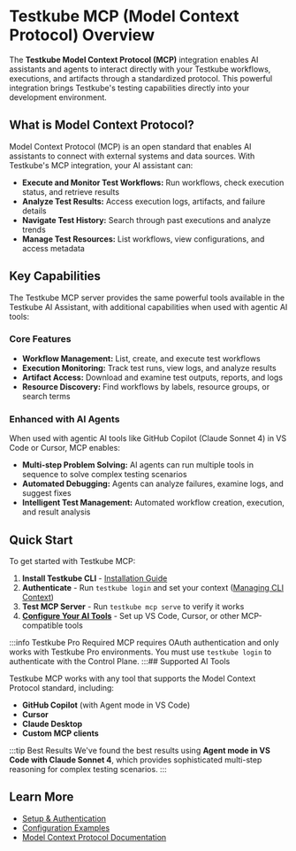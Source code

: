 # Testkube MCP (Model Context Protocol) Overview

The **Testkube Model Context Protocol (MCP)** integration enables AI assistants and agents to interact directly with your Testkube workflows, executions, and artifacts through a standardized protocol. This powerful integration brings Testkube's testing capabilities directly into your development environment.

## What is Model Context Protocol?

Model Context Protocol (MCP) is an open standard that enables AI assistants to connect with external systems and data sources. With Testkube's MCP integration, your AI assistant can:

- **Execute and Monitor Test Workflows:** Run workflows, check execution status, and retrieve results
- **Analyze Test Results:** Access execution logs, artifacts, and failure details
- **Navigate Test History:** Search through past executions and analyze trends
- **Manage Test Resources:** List workflows, view configurations, and access metadata

## Key Capabilities

The Testkube MCP server provides the same powerful tools available in the Testkube AI Assistant, with additional capabilities when used with agentic AI tools:

### Core Features

- **Workflow Management:** List, create, and execute test workflows
- **Execution Monitoring:** Track test runs, view logs, and analyze results
- **Artifact Access:** Download and examine test outputs, reports, and logs
- **Resource Discovery:** Find workflows by labels, resource groups, or search terms

### Enhanced with AI Agents

When used with agentic AI tools like GitHub Copilot (Claude Sonnet 4) in VS Code or Cursor, MCP enables:

- **Multi-step Problem Solving:** AI agents can run multiple tools in sequence to solve complex testing scenarios
- **Automated Debugging:** Agents can analyze failures, examine logs, and suggest fixes
- **Intelligent Test Management:** Automated workflow creation, execution, and result analysis

## Quick Start

To get started with Testkube MCP:

1. **Install Testkube CLI** - [Installation Guide](/cli/testkube)
2. **Authenticate** - Run `testkube login` and set your context ([Managing CLI Context](/testkube-pro/articles/managing-cli-context))
3. **Test MCP Server** - Run `testkube mcp serve` to verify it works
4. **[Configure Your AI Tools](./mcp-configuration)** - Set up VS Code, Cursor, or other MCP-compatible tools

:::info Testkube Pro Required
MCP requires OAuth authentication and only works with Testkube Pro environments. You must use `testkube login` to authenticate with the Control Plane.
:::## Supported AI Tools

Testkube MCP works with any tool that supports the Model Context Protocol standard, including:

- **GitHub Copilot** (with Agent mode in VS Code)
- **Cursor**
- **Claude Desktop**
- **Custom MCP clients**

:::tip Best Results
We've found the best results using **Agent mode in VS Code with Claude Sonnet 4**, which provides sophisticated multi-step reasoning for complex testing scenarios.
:::

## Learn More

- [Setup & Authentication](./mcp-setup)
- [Configuration Examples](./mcp-configuration)
- [Model Context Protocol Documentation](https://modelcontextprotocol.io/)
